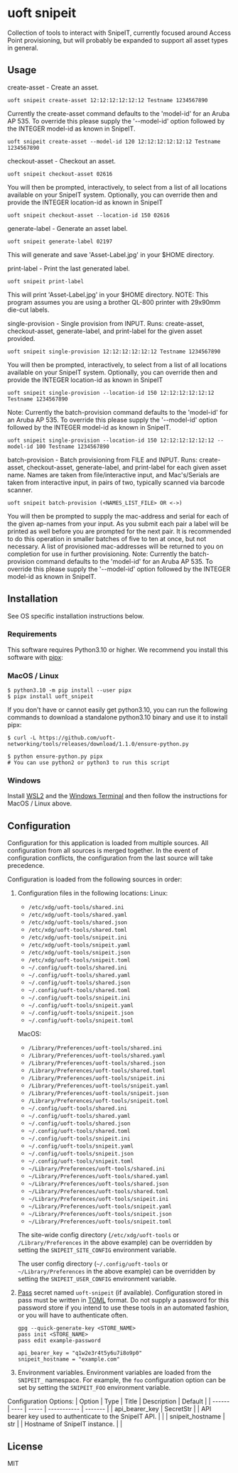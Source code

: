 # uoft snipeit

Collection of tools to interact with SnipeIT, currently focused around Access Point provisioning, but will probably be expanded to support all asset types in general.

## Usage

create-asset      -  Create an asset.
```console
uoft snipeit create-asset 12:12:12:12:12:12 Testname 1234567890
```
Currently the create-asset command defaults to the 'model-id' for an Aruba AP 535.  To override this please supply the '--model-id' option followed by the INTEGER model-id as known in SnipeIT.
```console
uoft snipeit create-asset --model-id 120 12:12:12:12:12:12 Testname 1234567890
```

checkout-asset    -  Checkout an asset.
```console
uoft snipeit checkout-asset 02616
```
You will then be prompted, interactively, to select from a list of all locations available on your SnipeIT system.
Optionally, you can override then and provide the INTEGER location-id as known in SnipeIT
```console
uoft snipeit checkout-asset --location-id 150 02616
```

generate-label    -  Generate an asset label.
```console
uoft snipeit generate-label 02197
```
This will generate and save 'Asset-Label.jpg' in your $HOME directory.

print-label       -  Print the last generated label.
```console
uoft snipeit print-label
```
This will print 'Asset-Label.jpg' in your $HOME directory.  NOTE: This program assumes you are using a brother QL-800 printer with 29x90mm die-cut labels.

single-provision  -  Single provision from INPUT.  Runs: create-asset, checkout-asset, generate-label, and print-label for the given asset provided.
```console
uoft snipeit single-provision 12:12:12:12:12:12 Testname 1234567890
```
You will then be prompted, interactively, to select from a list of all locations available on your SnipeIT system.
Optionally, you can override then and provide the INTEGER location-id as known in SnipeIT
```console
uoft snipeit single-provision --location-id 150 12:12:12:12:12:12 Testname 1234567890
```
Note: Currently the batch-provision command defaults to the 'model-id' for an Aruba AP 535.  To override this please supply the '--model-id' option followed by the INTEGER model-id as known in SnipeIT.
```console
uoft snipeit single-provision --location-id 150 12:12:12:12:12:12 --model-id 100 Testname 1234567890
```

batch-provision   -  Batch provisioning from FILE and INPUT.  Runs: create-asset, checkout-asset, generate-label, and print-label for each given asset name. Names are taken from file/interactive input, and Mac's/Serials are taken from interactive input, in pairs of two, typically scanned via barcode scanner.
```console
uoft snipeit batch-provision (<NAMES_LIST_FILE> OR <->)
```
You will then be prompted to supply the mac-address and serial for each of the given ap-names from your input.  As you submit each pair a label will be printed as well before you are prompted for the next pair.  It is recommended to do this operation in smaller batches of five to ten at once, but not necessary. A list of provisioned mac-addresses will be returned to you on completion for use in further provisioning.
Note: Currently the batch-provision command defaults to the 'model-id' for an Aruba AP 535.  To override this please supply the '--model-id' option followed by the INTEGER model-id as known in SnipeIT.

## Installation

See OS specific installation instructions below.

### Requirements

This software requires Python3.10 or higher.
We recommend you install this software with [pipx](https://pypa.github.io/pipx/):

### MacOS / Linux

```console
$ python3.10 -m pip install --user pipx
$ pipx install uoft_snipeit
```

If you don't have or cannot easily get python3.10, you can run the following commands to download a standalone python3.10 binary and use it to install pipx:

```console
$ curl -L https://github.com/uoft-networking/tools/releases/download/1.1.0/ensure-python.py

$ python ensure-python.py pipx
# You can use python2 or python3 to run this script

```

### Windows

Install [WSL2](https://learn.microsoft.com/en-us/windows/wsl/install) and the [Windows Terminal](https://apps.microsoft.com/store/detail/windows-terminal/9N0DX20HK701?hl=en-ca&gl=ca) and then follow the instructions for MacOS / Linux above.

## Configuration

Configuration for this application is loaded from multiple sources. All configuration from all sources is merged together. In the event of configuration conflicts, the configuration from the last source will take precedence.

Configuration is loaded from the following sources in order:

1. Configuration files in the following locations:
    Linux:
    - `/etc/xdg/uoft-tools/shared.ini`
    - `/etc/xdg/uoft-tools/shared.yaml`
    - `/etc/xdg/uoft-tools/shared.json`
    - `/etc/xdg/uoft-tools/shared.toml`
    - `/etc/xdg/uoft-tools/snipeit.ini`
    - `/etc/xdg/uoft-tools/snipeit.yaml`
    - `/etc/xdg/uoft-tools/snipeit.json`
    - `/etc/xdg/uoft-tools/snipeit.toml`
    - `~/.config/uoft-tools/shared.ini`
    - `~/.config/uoft-tools/shared.yaml`
    - `~/.config/uoft-tools/shared.json`
    - `~/.config/uoft-tools/shared.toml`
    - `~/.config/uoft-tools/snipeit.ini`
    - `~/.config/uoft-tools/snipeit.yaml`
    - `~/.config/uoft-tools/snipeit.json`
    - `~/.config/uoft-tools/snipeit.toml`

    MacOS:
    - `/Library/Preferences/uoft-tools/shared.ini`
    - `/Library/Preferences/uoft-tools/shared.yaml`
    - `/Library/Preferences/uoft-tools/shared.json`
    - `/Library/Preferences/uoft-tools/shared.toml`
    - `/Library/Preferences/uoft-tools/snipeit.ini`
    - `/Library/Preferences/uoft-tools/snipeit.yaml`
    - `/Library/Preferences/uoft-tools/snipeit.json`
    - `/Library/Preferences/uoft-tools/snipeit.toml`
    - `~/.config/uoft-tools/shared.ini`
    - `~/.config/uoft-tools/shared.yaml`
    - `~/.config/uoft-tools/shared.json`
    - `~/.config/uoft-tools/shared.toml`
    - `~/.config/uoft-tools/snipeit.ini`
    - `~/.config/uoft-tools/snipeit.yaml`
    - `~/.config/uoft-tools/snipeit.json`
    - `~/.config/uoft-tools/snipeit.toml`
    - `~/Library/Preferences/uoft-tools/shared.ini`
    - `~/Library/Preferences/uoft-tools/shared.yaml`
    - `~/Library/Preferences/uoft-tools/shared.json`
    - `~/Library/Preferences/uoft-tools/shared.toml`
    - `~/Library/Preferences/uoft-tools/snipeit.ini`
    - `~/Library/Preferences/uoft-tools/snipeit.yaml`
    - `~/Library/Preferences/uoft-tools/snipeit.json`
    - `~/Library/Preferences/uoft-tools/snipeit.toml`

    The site-wide config directory (`/etc/xdg/uoft-tools` or `/Library/Preferences` in the above example) can be overridden by setting the `SNIPEIT_SITE_CONFIG` environment variable.

    The user config directory (`~/.config/uoft-tools` or `~/Library/Preferences` in the above example) can be overridden by setting the `SNIPEIT_USER_CONFIG` environment variable.

2. [Pass](https://www.passwordstore.org/) secret named `uoft-snipeit` (if available). Configuration stored in pass must be written in [TOML](https://toml.io/en/) format.
    Do not supply a password for this password store if you intend to use these tools in an automated fashion, or you will have to authenticate often.
    ```console
    gpg --quick-generate-key <STORE_NAME>
    pass init <STORE_NAME>
    pass edit example-password
    ```
    ```console
    api_bearer_key = "q1w2e3r4t5y6u7i8o9p0"
    snipeit_hostname = "example.com"
    ```

3. Environment variables. Environment variables are loaded from the `SNIPEIT_` namespace. For example, the `foo` configuration option can be set by setting the `SNIPEIT_FOO` environment variable.

Configuration Options:
| Option | Type | Title | Description | Default |
| ------ | ---- | ----- | ----------- | ------- |
| api_bearer_key | SecretStr |  | API bearer key used to authenticate to the SnipeIT API. |  |
| snipeit_hostname | str |  | Hostname of SnipeIT instance. |  |

## License

MIT